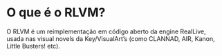 # O que é o RLVM?

O RLVM é um reimplementação em código aberto da engine RealLive, usada nas visual novels da Key/VisualArt’s (como CLANNAD, AIR, Kanon, Little Busters! etc).
